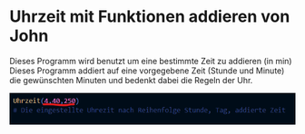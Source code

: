 # Uhrzeit mit Funktionen addieren von John

Dieses Programm wird benutzt um eine bestimmte Zeit zu addieren (in min)
Dieses Programm addiert auf eine vorgegebene Zeit (Stunde und Minute) die gewünschten Minuten und bedenkt dabei die Regeln der Uhr.

![alt text](https://github.com/Johnsluz/Uhrzeit_Funktionen_John/blob/main/Screenshot%202022-01-11%20152950.png)
